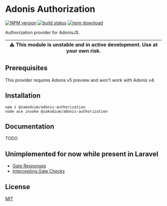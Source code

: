 # Adonis Authorization

[![NPM version][npm-image]][npm-url]
[![build status][ci-image]][ci-url]
[![npm download][download-image]][download-url]

Authorization provider for AdonisJS.

| :warning: This module is unstable and in active development. Use at your own risk. |
| ---------------------------------------------------------------------------------- |

## Prerequisites

This provider requires Adonis v5 preview and won't work with Adonis v4.

## Installation

```console
npm i @zakodium/adonis-authorization
node ace invoke @zakodium/adonis-authorization
```

## Documentation

TODO

## Unimplemented for now while present in Laravel

- [Gate Responses](https://laravel.com/docs/8.x/authorization#gate-responses)
- [Intercepting Gate Checks](https://laravel.com/docs/8.x/authorization#intercepting-gate-checks)

## License

[MIT](./LICENSE)

[npm-image]: https://img.shields.io/npm/v/@zakodium/adonis-authorization.svg
[npm-url]: https://www.npmjs.com/package/@zakodium/adonis-authorization
[ci-image]: https://github.com/zakodium/adonis-authorization/workflows/Node.js%20CI/badge.svg?branch=main
[ci-url]: https://github.com/zakodium/adonis-authorization/actions?query=workflow%3A%22Node.js+CI%22
[download-image]: https://img.shields.io/npm/dm/@zakodium/adonis-authorization.svg
[download-url]: https://www.npmjs.com/package/@zakodium/adonis-authorization
